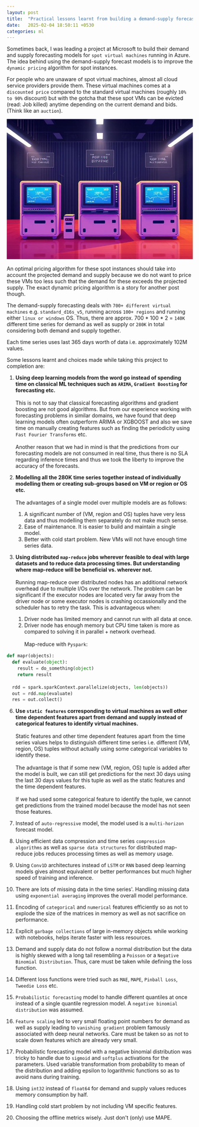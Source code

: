```yaml
---
layout: post
title:  "Practical lessons learnt from building a demand-supply forecasting model"
date:   2025-02-04 18:50:11 +0530
categories: ml
---
```


Sometimes back, I was leading a project at Microsoft to build their demand and supply forecasting models for `spot virtual machines` running in Azure. The idea behind using the demand-supply forecast models is to improve the `dynamic pricing` algorithm for spot instances.

For people who are unaware of spot virtual machines, almost all cloud service providers provide them. These virtual machines comes at a `discounted price` compared to the standard virtual machines (roughly `10% to 90%` discount) but with the gotcha that these spot VMs can be evicted (read: Job killed) anytime depending on the current demand and bids. (Think like an `auction`).

![Real Time Bidding for VMs (AI Generated)](/docs/assets/rtb.jpg)

An optimal pricing algorithm for these spot instances should take into account the projected demand and supply because we do not want to price these VMs too less such that the demand for these exceeds the projected supply. The exact dynamic pricing algorithm is a story for another post though.

The demand-supply forecasting deals with `700+ different virtual machines` e.g. `standard_d16s_v5`, running across `100+ regions` and running either `linux or windows` OS. Thus, there are approx. 700 * 100 * 2 = `140K` different time series for demand as well as supply or `280K` in total considering both demand and supply together.

Each time series uses last 365 days worth of data i.e. approximately 102M values.

Some lessons learnt and choices made while taking this project to completion are:

1. **Using deep learning models from the word go instead of spending time on classical ML techniques such as `ARIMA`, `Gradient Boosting` for forecasting etc.**<br/><br/>
This is not to say that classical forecasting algorithms and gradient boosting are not good algorithms. But from our experience working with forecasting problems in similar domains, we have found that deep learning models often outperform ARIMA or XGBOOST and also we save time on manually creating features such as finding the periodicity using `Fast Fourier Transforms` etc.<br/><br/>
Another reason that we had in mind is that the predictions from our forecasting models are not consumed in real time, thus there is no SLA regarding inference times and thus we took the liberty to improve the accuracy of the forecasts.

2. **Modelling all the 280K time series together instead of individually modelling them or creating sub-groups based on VM or region or OS etc.**<br/><br/>
The advantages of a single model over multiple models are as follows:
   1. A significant number of (VM, region and OS) tuples have very less data and thus modelling them separately do not make much sense.
   2. Ease of maintenance. It is easier to build and maintain a single model.
   3. Better with cold start problem. New VMs will not have enough time series data.

4. **Using distributed `map-reduce` jobs wherever feasible to deal with large datasets and to reduce data processing times. But understanding where map-reduce will be beneficial vs. wherever not.**<br/><br/>
Running map-reduce over distributed nodes has an additional network overhead due to multiple I/Os over the network. The problem can be significant if the executor nodes are located very far away from the driver node or some executor nodes is crashing occassionally and the scheduler has to retry the task. This is advantageous when:
    1. Driver node has limited memory and cannot run with all data at once.
    2. Driver node has enough memory but CPU time taken is more as compared to solving it in parallel + network overhead.<br/><br/>
Map-reduce with `Pyspark`:
````python
def mapr(objects):
  def evaluate(object):
    result = do_something(object)
    return result

  rdd = spark.sparkContext.parallelize(objects, len(objects))
  out = rdd.map(evaluate)
  res = out.collect()
````

6. **Use `static features` corresponding to virtual machines as well other time dependent features apart from demand and supply instead of categorical features to identify virtual machines.**<br/><br/>
Static features and other time dependent features apart from the time series values helps to distinguish different time series i.e. different (VM, region, OS) tuples without actually using some categorical variables to identify these.<br/><br/>
The advantage is that if some new (VM, region, OS) tuple is added after the model is built, we can still get predictions for the next 30 days using the last 30 days values for this tuple as well as the static features and the time dependent features.<br/><br/>
If we had used some categorical feature to identify the tuple, we cannot get predictions from the trained model because the model has not seen those features.

8. Instead of `auto-regressive` model, the model used is a `multi-horizon` forecast model.

9. Using efficient data compression and time series `compression algorithms` as well as `sparse data structures` for distributed map-reduce jobs reduces processing times as well as memory usage.

10. Using `Conv1D` architectures instead of `LSTM` or `RNN` based deep learning models gives almost equivalent or better performances but much higher speed of training and inference.

11. There are lots of missing data in the time series'. Handling missing data using `exponential averaging` improves the overall model performance.

12. Encoding of `categorical` and `numerical` features efficiently so as not to explode the size of the matrices in memory as well as not sacrifice on performance.

13. Explicit `garbage collections` of large in-memory objects while working with notebooks, helps iterate faster with less resources.

14. Demand and supply data do not follow a normal distribution but the data is highly skewed with a long tail resembling a `Poisson` or a `Negative Binomial Distribution`. Thus, care must be taken while defining the loss function.

15. Different loss functions were tried such as `MAE`, `MAPE`, `Pinball Loss`, `Tweedie Loss` etc.

16. `Probabilistic forecasting` model to handle different quantiles at once instead of a single quantile regression model. A `negative binomial distribution` was assumed.

17. `Feature scaling` led to very small floating point numbers for demand as well as supply leading to `vanishing gradient` problem famously associated with deep neural networks. Care must be taken so as not to scale down features which are already very small.

18. Probabilistic forecasting model with a negative binomial distribution was tricky to handle due to `sigmoid` and `softplus` activations for the parameters. Used variable transformation from probability to mean of the distribution and adding epsilon to logarithmic functions so as to avoid nans during training.

19. Using `int32` instead of `float64` for demand and supply values reduces memory consumption by half.

20. Handling cold start problem by not including VM specific features.

21. Choosing the offline metrics wisely. Just don't (only) use MAPE.
    
